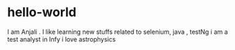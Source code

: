 # hello-world

I am Anjali . I like learning new stuffs related to selenium, java , testNg
i am a test analyst in Infy 
i love astrophysics

